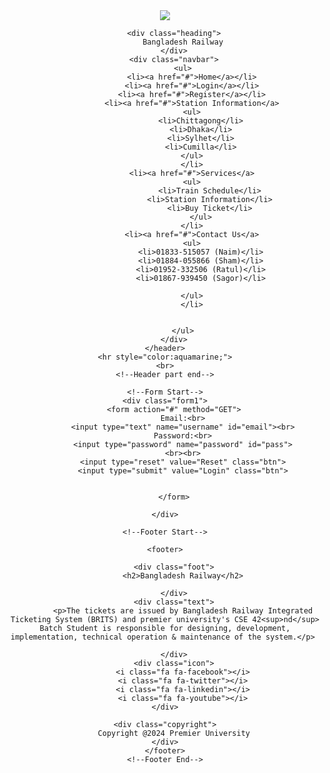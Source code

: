 <!DOCTYPE html>
<html lang="en">
<head>
    <meta charset="UTF-8">
    <meta name="viewport" content="width=device-width, initial-scale=1.0">
    <link rel="stylesheet" href="https://cdnjs.cloudflare.com/ajax/libs/font-awesome/4.7.0/css/font-awesome.min.css">
    <title>Railway.Management</title>
    <link rel="stylesheet" href="style.css">
</head>
<body>
    <!--Header part start-->
    <header>
        <div class="logo">
            <img src="BR.jpg">
        </div>
        
        <div class="heading">
            Bangladesh Railway
        </div>
        <div class="navbar">
            <ul>
                <li><a href="#">Home</a></li>
                <li><a href="#">Login</a></li>
                <li><a href="#">Register</a></li>
                <li><a href="#">Station Information</a>
                <ul>
                    <li>Chittagong</li>
                    <li>Dhaka</li>
                    <li>Sylhet</li>
                    <li>Cumilla</li>
                </ul>
                </li>
                <li><a href="#">Services</a>
                <ul>
                        <li>Train Schedule</li>
                        <li>Station Information</li>
                        <li>Buy Ticket</li>
                    </ul>
                </li>
                <li><a href="#">Contact Us</a>
                <ul>
                    <li>01833-515057 (Naim)</li>
                    <li>01884-055866 (Sham)</li>
                    <li>01952-332506 (Ratul)</li>
                    <li>01867-939450 (Sagor)</li>

                </ul>
                </li>
                

            </ul>
        </div>
    </header>
    <hr style="color:aquamarine;">
    <br>
    <!--Header part end-->

    <!--Form Start-->
    <div class="form1">
        <form action="#" method="GET">
            Email:<br>
            <input type="text" name="username" id="email"><br>
            Password:<br>
            <input type="password" name="password" id="pass">
            <br><br>
            <input type="reset" value="Reset" class="btn">
            <input type="submit" value="Login" class="btn">


        </form>

    </div>

<!--Form End-->
    <!--Footer Start-->
    
    <footer>
        
        <div class="foot">
            <h2>Bangladesh Railway</h2>

        </div>
        <div class="text">
            <p>The tickets are issued by Bangladesh Railway Integrated Ticketing System (BRITS) and premier university's CSE 42<sup>nd</sup> Batch Student is responsible for designing, development, implementation, technical operation & maintenance of the system.</p> 

        </div>
        <div class="icon">
            <i class="fa fa-facebook"></i>
            <i class="fa fa-twitter"></i>
            <i class="fa fa-linkedin"></i>
            <i class="fa fa-youtube"></i>
    </div>

    <div class="copyright">
        Copyright @2024 Premier University
    </div>
    </footer>
    <!--Footer End-->


</body>
</html>
